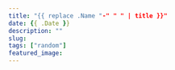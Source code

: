 ```yaml
---
title: "{{ replace .Name "-" " " | title }}"
date: {{ .Date }}
description: ""
slug: 
tags: ["random"]
featured_image: 
---
```


